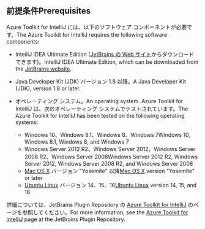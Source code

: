 ## <a name="prerequisites"></a><span data-ttu-id="733d1-101">前提条件</span><span class="sxs-lookup"><span data-stu-id="733d1-101">Prerequisites</span></span>
<span data-ttu-id="733d1-102">Azure Toolkit for IntelliJ には、以下のソフトウェア コンポーネントが必要です。</span><span class="sxs-lookup"><span data-stu-id="733d1-102">The Azure Toolkit for IntelliJ requires the following software components:</span></span>

* <span data-ttu-id="733d1-103">IntelliJ IDEA Ultimate Edition ([JetBrains の Web サイト](https://www.jetbrains.com/idea/download/)からダウンロードできます)。</span><span class="sxs-lookup"><span data-stu-id="733d1-103">IntelliJ IDEA Ultimate Edition, which can be downloaded from the [JetBrains website](https://www.jetbrains.com/idea/download/).</span></span>

* <span data-ttu-id="733d1-104">Java Developer Kit (JDK) バージョン 1.8 以降。</span><span class="sxs-lookup"><span data-stu-id="733d1-104">A Java Developer Kit (JDK), version 1.8 or later.</span></span>

* <span data-ttu-id="733d1-105">オペレーティング システム。</span><span class="sxs-lookup"><span data-stu-id="733d1-105">An operating system.</span></span> <span data-ttu-id="733d1-106">Azure Toolkit for IntelliJ は、次のオペレーティング システムでテストされています。</span><span class="sxs-lookup"><span data-stu-id="733d1-106">The Azure Toolkit for IntelliJ has been tested on the following operating systems:</span></span>
  
  * <span data-ttu-id="733d1-107">Windows 10、Windows 8.1、Windows 8、Windows 7</span><span class="sxs-lookup"><span data-stu-id="733d1-107">Windows 10, Windows 8.1, Windows 8, and Windows 7</span></span>
  * <span data-ttu-id="733d1-108">Windows Server 2012 R2、Windows Server 2012、Windows Server 2008 R2、Windows Server 2008</span><span class="sxs-lookup"><span data-stu-id="733d1-108">Windows Server 2012 R2, Windows Server 2012, Windows Server 2008 R2, and Windows Server 2008</span></span>
  * <span data-ttu-id="733d1-109">[Mac OS X](http://www.apple.com/osx) バージョン "Yosemite" 以降</span><span class="sxs-lookup"><span data-stu-id="733d1-109">[Mac OS X](http://www.apple.com/osx) version "Yosemite" or later</span></span>
  * <span data-ttu-id="733d1-110">[Ubuntu Linux](http://www.ubuntu.com) バージョン 14、15、16</span><span class="sxs-lookup"><span data-stu-id="733d1-110">[Ubuntu Linux](http://www.ubuntu.com) version 14, 15, and 16</span></span>

<span data-ttu-id="733d1-111">詳細については、JetBrains Plugin Repository の [Azure Toolkit for IntelliJ](https://plugins.jetbrains.com/plugin/8053) のページを参照してください。</span><span class="sxs-lookup"><span data-stu-id="733d1-111">For more information, see the [Azure Toolkit for IntelliJ](https://plugins.jetbrains.com/plugin/8053) page at the JetBrains Plugin Repository.</span></span>

<!--
> [!IMPORTANT]
> If you are using the Azure Toolkit for Eclipse on Windows, the toolkit requires installing the Azure SDK 2.9.6 or later in order to use the Azure emulator. You have two options for installing the Azure SDK:
> 
> * You can download and install the Azure SDK by using the [Web Platform Installer (WebPI)](http://go.microsoft.com/fwlink/?LinkID=252838).
> * If you do not have the Azure SDK installed when you create your first Azure deployment project, you will be prompted to automatically download install the requisite version of the Azure SDK.
> 
> Note that the Azure SDK is only required on Windows.
> 
> 
-->
